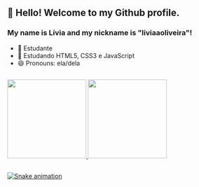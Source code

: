 ## 👋 Hello! Welcome to my Github profile.
### My name is Lívia and my nickname is "liviaaoliveira"!

- 🔭 Estudante
- 🌱 Estudando HTML5, CSS3 e JavaScript 
- 😄 Pronouns: ela/dela

##
<div>
<a href="https://github.com/seu-usuário-aqui">
<img height="180em" src="https://github-readme-stats.vercel.app/api/top-langs/?username=liviaaoliveira&layout=compact&langs_count=7&theme=dracula"/>
<img height="180em" src="https://github-readme-stats.vercel.app/api?username=liviaaoliveira&show_icons=true&theme=dracula&include_all_commits=true&count_private=true"/>
</div>

</div>

##
![Snake animation](https://github.com/liviaaoliveira/liviaaoliveira/blob/output/github-contribution-grid-snake.svg)

